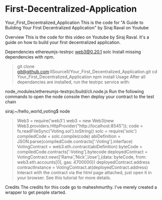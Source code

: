 # First-Decentralized-Application

Your_First_Decentralized_Application
This is the code for "A Guide to Building Your First Decentralized Application" by Siraj Raval on Youtube

Overview
This is the code for this video on Youtube by Siraj Raval. It's a guide on how to build your first decentralized application.

Dependencies
ethereumjs-testrpc
web3@0.20.1
solc
Install missing dependencies with npm.

> git clone git@github.com:llSourcell/Your_First_Decentralized_Application.git
> cd Your_First_Decentralized_Application
> npm install 
Usage
After all dependancies are installed, run the testrpc service with:

node_modules/ethereumjs-testrpc/build/cli.node.js
Run the following commands to open the node console then deploy your contract to the test chain

siraj:~/hello_world_voting$ node
> Web3 = require('web3')
> web3 = new Web3(new Web3.providers.HttpProvider("http://localhost:8545"));
> code = fs.readFileSync('Voting.sol').toString()
> solc = require('solc')
> compiledCode = solc.compile(code)
> abiDefinition = JSON.parse(compiledCode.contracts[':Voting'].interface)
> VotingContract = web3.eth.contract(abiDefinition)
> byteCode = compiledCode.contracts[':Voting'].bytecode
> deployedContract = VotingContract.new(['Rama','Nick','Jose'],{data: byteCode, from: web3.eth.accounts[0], gas: 4700000})
> deployedContract.address
> contractInstance = VotingContract.at(deployedContract.address)
Interact with the contract via the html page attached, just open it in your browser. See this tutorial for more details.

Credits
The credits for this code go to maheshmurthy. I've merely created a wrapper to get people started.
